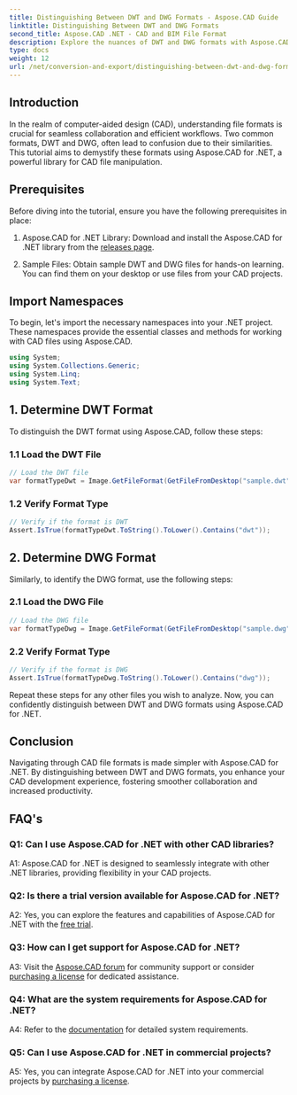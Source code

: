 ```yaml
---
title: Distinguishing Between DWT and DWG Formats - Aspose.CAD Guide
linktitle: Distinguishing Between DWT and DWG Formats
second_title: Aspose.CAD .NET - CAD and BIM File Format
description: Explore the nuances of DWT and DWG formats with Aspose.CAD for .NET. Distinguish between these CAD file types effortlessly.
type: docs
weight: 12
url: /net/conversion-and-export/distinguishing-between-dwt-and-dwg-formats/
---
```

## Introduction

In the realm of computer-aided design (CAD), understanding file formats is crucial for seamless collaboration and efficient workflows. Two common formats, DWT and DWG, often lead to confusion due to their similarities. This tutorial aims to demystify these formats using Aspose.CAD for .NET, a powerful library for CAD file manipulation.

## Prerequisites

Before diving into the tutorial, ensure you have the following prerequisites in place:

1. Aspose.CAD for .NET Library: Download and install the Aspose.CAD for .NET library from the [releases page](https://releases.aspose.com/cad/net/).

2. Sample Files: Obtain sample DWT and DWG files for hands-on learning. You can find them on your desktop or use files from your CAD projects.

## Import Namespaces

To begin, let's import the necessary namespaces into your .NET project. These namespaces provide the essential classes and methods for working with CAD files using Aspose.CAD.

```csharp
using System;
using System.Collections.Generic;
using System.Linq;
using System.Text;
```

## 1. Determine DWT Format

To distinguish the DWT format using Aspose.CAD, follow these steps:

### 1.1 Load the DWT File

```csharp
// Load the DWT file
var formatTypeDwt = Image.GetFileFormat(GetFileFromDesktop("sample.dwt"));
```

### 1.2 Verify Format Type

```csharp
// Verify if the format is DWT
Assert.IsTrue(formatTypeDwt.ToString().ToLower().Contains("dwt"));
```

## 2. Determine DWG Format

Similarly, to identify the DWG format, use the following steps:

### 2.1 Load the DWG File

```csharp
// Load the DWG file
var formatTypeDwg = Image.GetFileFormat(GetFileFromDesktop("sample.dwg"));
```

### 2.2 Verify Format Type

```csharp
// Verify if the format is DWG
Assert.IsTrue(formatTypeDwg.ToString().ToLower().Contains("dwg"));
```

Repeat these steps for any other files you wish to analyze. Now, you can confidently distinguish between DWT and DWG formats using Aspose.CAD for .NET.

## Conclusion

Navigating through CAD file formats is made simpler with Aspose.CAD for .NET. By distinguishing between DWT and DWG formats, you enhance your CAD development experience, fostering smoother collaboration and increased productivity.

## FAQ's

### Q1: Can I use Aspose.CAD for .NET with other CAD libraries?

A1: Aspose.CAD for .NET is designed to seamlessly integrate with other .NET libraries, providing flexibility in your CAD projects.

### Q2: Is there a trial version available for Aspose.CAD for .NET?

A2: Yes, you can explore the features and capabilities of Aspose.CAD for .NET with the [free trial](https://releases.aspose.com/).

### Q3: How can I get support for Aspose.CAD for .NET?

A3: Visit the [Aspose.CAD forum](https://forum.aspose.com/c/cad/19) for community support or consider [purchasing a license](https://purchase.aspose.com/buy) for dedicated assistance.

### Q4: What are the system requirements for Aspose.CAD for .NET?

A4: Refer to the [documentation](https://reference.aspose.com/cad/net/) for detailed system requirements.

### Q5: Can I use Aspose.CAD for .NET in commercial projects?

A5: Yes, you can integrate Aspose.CAD for .NET into your commercial projects by [purchasing a license](https://purchase.aspose.com/buy).
